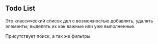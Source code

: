 ## Todo List


Это классический список дел с возможностью добавлять, удалять элементы; выделять их как важные или уже выполненные.

Присутствует поиск, а так же фильтры.

